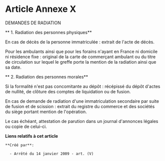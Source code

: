 # Article Annexe X

DEMANDES DE RADIATION

** 					1. Radiation des personnes physiques**

En cas de décès de la personne immatriculée : extrait de l'acte de décès.

Pour les ambulants ainsi que pour les forains n'ayant en France ni domicile ni résidence fixe : original de la carte de
commerçant ambulant ou du titre de circulation sur lequel le greffe porte la mention de la radiation ainsi que sa date.

** 					2. Radiation des personnes morales**

Si la formalité n'est pas concomitante au dépôt : récépissé du dépôt d'actes de nullité, de clôture des comptes de
liquidation ou de fusion.

En cas de demande de radiation d'une immatriculation secondaire par suite de fusion et de scission : extrait du registre du
commerce et des sociétés du siège portant mention de l'opération.

Le cas échéant, attestation de parution dans un journal d'annonces légales ou copie de celui-ci.

**Liens relatifs à cet article**

	**Créé par**:

	  - Arrêté du 14 janvier 2009 - art. (V)
